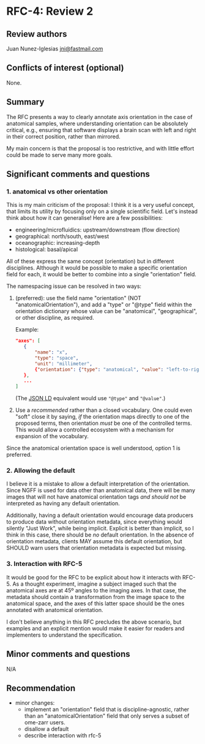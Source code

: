 # RFC-4: Review 2

## Review authors

Juan Nunez-Iglesias <jni@fastmail.com>

## Conflicts of interest (optional)

None.

## Summary

The RFC presents a way to clearly annotate axis orientation in the case of
anatomical samples, where understanding orientation can be absolutely critical,
e.g., ensuring that software displays a brain scan with left and right in their
correct position, rather than mirrored.

My main concern is that the proposal is too restrictive, and with little effort
could be made to serve many more goals.

## Significant comments and questions

### 1. anatomical vs other orientation

This is my main criticism of the proposal: I think it is a very useful concept,
that limits its utility by focusing only on a single scientific field. Let's
instead think about how it can generalise! Here are a few possibilities:

- engineering/microfluidics: upstream/downstream (flow direction)
- geographical: north/south, east/west
- oceanographic: increasing-depth
- histological: basal/apical

All of these express the same concept (orientation) but in different
disciplines. Although it would be possible to make a specific orientation field
for each, it would be better to combine into a single "orientation" field.

The namespacing issue can be resolved in two ways:

1. (preferred): use the field name "orientation" (NOT "anatomicalOrientation"),
   and add a "type" or "@type" field within the orientation dictionary whose
   value can be "anatomical", "geographical", or other discipline, as required.

   Example:

   ```json
   "axes": [
      {
          "name": "x",
          "type": "space",
          "unit": "millimeter",
          {"orientation": {"type": "anatomical", "value": "left-to-right"}}
      },
      ...
   ]
   ```

   (The [JSON LD](https://www.w3.org/TR/json-ld/#typed-values) equivalent would
   use `"@type"` and `"@value"`.)
2. Use a *recommended* rather than a closed vocabulary. One could even "soft"
   close it by saying, *if* the orientation maps directly to one of the
   proposed terms, then orientation *must* be one of the controlled terms. This
   would allow a controlled ecosystem with a mechanism for expansion of the
   vocabulary.

Since the anatomical orientation space is well understood, option 1 is
preferred.

### 2. Allowing the default

I believe it is a mistake to allow a default interpretation of the orientation.
Since NGFF is used for data other than anatomical data, there will be many
images that will not have anatomical orientation tags *and should not* be
interpreted as having any default orientation.

Additionally, having a default orientation would encourage data producers to
produce data without orientation metadata, since everything would silently
"Just Work", while being implicit. Explicit is better than implicit, so I think
in this case, there should be *no* default orientation. In the absence of
orientation metadata, clients MAY assume this default orientation, but SHOULD
warn users that orientation metadata is expected but missing.

### 3. Interaction with RFC-5

It would be good for the RFC to be explicit about how it interacts with RFC-5.
As a thought experiment, imagine a subject imaged such that the anatomical axes
are at 45º angles to the imaging axes. In that case, the metadata should
contain a transformation from the image space to the anatomical space, and the
axes of this latter space should be the ones annotated with anatomical
orientation.

I don't believe anything in this RFC precludes the above scenario, but examples
and an explicit mention would make it easier for readers and implementers to
understand the specification.

## Minor comments and questions

N/A

## Recommendation

- minor changes:
  - implement an "orientation" field that is discipline-agnostic, rather than
    an "anatomicalOrientation" field that only serves a subset of ome-zarr
    users.
  - disallow a default
  - describe interaction with rfc-5


